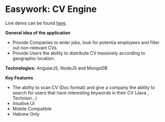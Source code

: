 Easywork: CV Engine
============================================================

Live demo can be found <a href="http://www.easywork.co.il/">here</a>.<br>

<b>General idea of the application</b>
<ul>
  <li>Provide Companies to enter jobs, look for potentia employees and filter out non-relevant CVs.</li>
  <li>Provide Users the ability to distribute CV massively according to geographic location.</li>
</ul>

<b>Technologies:</b> AngularJS, NodeJS and MongoDB

<b>Key Features</b>
<ul>
<li>The ability to scan CV (Doc format) and give a company the ability to search for users that have interesting keywords in their CV (Java , Technion...)</li>
<li>Intuitive UI</li>
<li>Mobile Compatible</li>
<li>Hebrew Only</li>
</ul>

